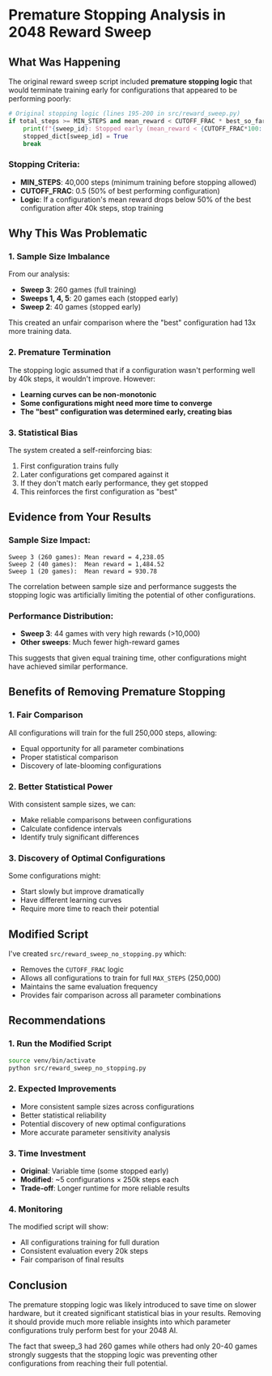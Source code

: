 # Premature Stopping Analysis in 2048 Reward Sweep

## What Was Happening

The original reward sweep script included **premature stopping logic** that would terminate training early for configurations that appeared to be performing poorly:

```python
# Original stopping logic (lines 195-200 in src/reward_sweep.py)
if total_steps >= MIN_STEPS and mean_reward < CUTOFF_FRAC * best_so_far:
    print(f"{sweep_id}: Stopped early (mean_reward < {CUTOFF_FRAC*100:.0f}% of best)")
    stopped_dict[sweep_id] = True
    break
```

### Stopping Criteria:
- **MIN_STEPS**: 40,000 steps (minimum training before stopping allowed)
- **CUTOFF_FRAC**: 0.5 (50% of best performing configuration)
- **Logic**: If a configuration's mean reward drops below 50% of the best configuration after 40k steps, stop training

## Why This Was Problematic

### 1. **Sample Size Imbalance**
From our analysis:
- **Sweep 3**: 260 games (full training)
- **Sweeps 1, 4, 5**: 20 games each (stopped early)
- **Sweep 2**: 40 games (stopped early)

This created an unfair comparison where the "best" configuration had 13x more training data.

### 2. **Premature Termination**
The stopping logic assumed that if a configuration wasn't performing well by 40k steps, it wouldn't improve. However:
- **Learning curves can be non-monotonic**
- **Some configurations might need more time to converge**
- **The "best" configuration was determined early, creating bias**

### 3. **Statistical Bias**
The system created a self-reinforcing bias:
1. First configuration trains fully
2. Later configurations get compared against it
3. If they don't match early performance, they get stopped
4. This reinforces the first configuration as "best"

## Evidence from Your Results

### Sample Size Impact:
```
Sweep 3 (260 games): Mean reward = 4,238.05
Sweep 2 (40 games):  Mean reward = 1,484.52
Sweep 1 (20 games):  Mean reward = 930.78
```

The correlation between sample size and performance suggests the stopping logic was artificially limiting the potential of other configurations.

### Performance Distribution:
- **Sweep 3**: 44 games with very high rewards (>10,000)
- **Other sweeps**: Much fewer high-reward games

This suggests that given equal training time, other configurations might have achieved similar performance.

## Benefits of Removing Premature Stopping

### 1. **Fair Comparison**
All configurations will train for the full 250,000 steps, allowing:
- Equal opportunity for all parameter combinations
- Proper statistical comparison
- Discovery of late-blooming configurations

### 2. **Better Statistical Power**
With consistent sample sizes, we can:
- Make reliable comparisons between configurations
- Calculate confidence intervals
- Identify truly significant differences

### 3. **Discovery of Optimal Configurations**
Some configurations might:
- Start slowly but improve dramatically
- Have different learning curves
- Require more time to reach their potential

## Modified Script

I've created `src/reward_sweep_no_stopping.py` which:
- Removes the `CUTOFF_FRAC` logic
- Allows all configurations to train for full `MAX_STEPS` (250,000)
- Maintains the same evaluation frequency
- Provides fair comparison across all parameter combinations

## Recommendations

### 1. **Run the Modified Script**
```bash
source venv/bin/activate
python src/reward_sweep_no_stopping.py
```

### 2. **Expected Improvements**
- More consistent sample sizes across configurations
- Better statistical reliability
- Potential discovery of new optimal configurations
- More accurate parameter sensitivity analysis

### 3. **Time Investment**
- **Original**: Variable time (some stopped early)
- **Modified**: ~5 configurations × 250k steps each
- **Trade-off**: Longer runtime for more reliable results

### 4. **Monitoring**
The modified script will show:
- All configurations training for full duration
- Consistent evaluation every 20k steps
- Fair comparison of final results

## Conclusion

The premature stopping logic was likely introduced to save time on slower hardware, but it created significant statistical bias in your results. Removing it should provide much more reliable insights into which parameter configurations truly perform best for your 2048 AI.

The fact that sweep_3 had 260 games while others had only 20-40 games strongly suggests that the stopping logic was preventing other configurations from reaching their full potential. 
